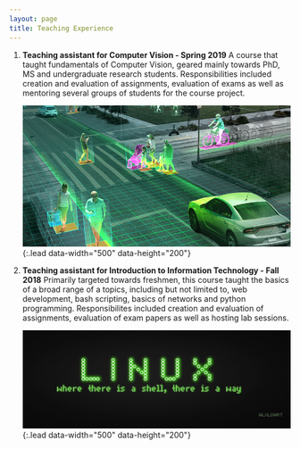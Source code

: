 ```yaml
---
layout: page
title: Teaching Experience
---
```


1. **Teaching assistant for Computer Vision - Spring 2019**
	A course that taught fundamentals of Computer Vision, geared mainly towards PhD, MS and undergraduate research students. Responsibilities included creation and evaluation of assignments, evaluation of exams as well as mentoring several groups of students for the course project.
	
	![Full-width image](./assets/img/CV.jpg){:.lead data-width="500" data-height="200"}
2. **Teaching assistant for Introduction to Information Technology - Fall 2018**
	Primarily targeted towards freshmen, this course taught the basics of a broad range of a topics, including but not limited to, web development, bash scripting, basics of networks and python programming. Responsibilites included creation and evaluation of assignments, evaluation of exam papers as well as hosting lab sessions.
	
	![Full-width image](./assets/img/it.png){:.lead data-width="500" data-height="200"}